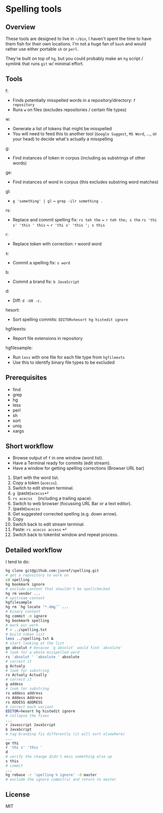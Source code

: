 # Spelling tools

## Overview
These tools are designed to live in `~/bin`, I haven't spent the time to have
them fish for their own locations. I'm not a huge fan of `bash` and would rather
use either portable `sh` or `perl`.

They're built on top of `hg`, but you could probably make an `hg`
script / symlink that runs `git` w/ minimal effort.

## Tools

f:
- Finds potentially misspelled words in a repository/directory:
  `f repository`
- Runs `w` on files (excludes repositories / certain file types)

w:
- Generate a list of tokens that might be misspelled
- You will need to feed this to another tool (`Google Suggest`, `MS Word`, ..., or
  your head) to decide what's actually a misspelling

g:
- Find instances of token in corpus (including as substrings of other words)

ge:
- Find instances of word in corpus (this excludes substring word matches)

gl:
- `g 'something' | gl` ~ `grep -ilr something . `

rs:
- Replace and commit spelling fix:
  `rs teh the` ~ `r teh the; s the`
  `rs 'thi s' 'this ' this` ~ `r 'thi s' 'this '; s this`

r:
- Replace token with correction:
  r woord word

s:
- Commit a spelling fix:
  `s word`

b:
- Commit a brand fix:
  `b JavaScript`

d:
- Diff:
  `d -U0 -c.`

hesort:
- Sort spelling commits:
  `EDITOR=hesort hg histedit ignore`

hgfileexts:
- Report file extensions in repository

hgfilesample:
- Run `less` with one file for each file type from `hgfileexts`
- Use this to identify binary file types to be excluded

## Prerequisites
* find
* grep
* hg
* less
* perl
* sh
* sort
* uniq
* xargs

## Short workflow

* Browse output of `f` in one window (word list).
* Have a Terminal ready for commits (edit stream).
*  Have a window for getting spelling corrections (Browser URL bar)

1. Start with the word list.
1. Copy a token (`acecss`).
1. Switch to edit stream terminal.
1. `g `(paste)`acecss`↵
1. `rs acecss  ` (including a trailing space).
1. Switch to web browser (focussing URL Bar or a text editor).
1. (paste)`acecss`
1. Get suggested corrected spelling (e.g. down arrow).
1. Copy 
1. Switch back to edit stream terminal.
1. Paste:
  `rs acecss access` ↵
1. Switch back to tokenlist window and repeat process.

## Detailed workflow

I tend to do:
```sh
hg clone git@github.com:jsoref/spelling.git
# get a repository to work on
cd spelling
hg bookmark ignore
# exclude content that shouldn't be spellchecked
hg rm vendor ...
# upstream content
hgfilesample
hg rm `hg locate '*.dmg'` ...
# binary content
hg commit -m ignore
hg bookmark spelling
# mark our work
f > ../spelling.txt
# build token list
less ../spelling.txt &
# start looking at the list
ge absolut # because `g absolut` would find `absolute`
# look for a whole misspelled word
rs 'absolut ' 'absolute ' absolute
# correct it
g Actualy
# look for substring
rs Actualy Actually
# correct it
g addess
# look for substring
rs addess address
rs Addess Address
rs ADDESS ADDRESS
# correct each variant
EDITOR=hesort hg histedit ignore
# collapse the fixes
...
r Javascript JavaScript 
b JavaScript
# tag branding fix differently (it will sort elsewhere)
...
ge thi
r 'thi s' 'this '
d
# verify the change didn't mess something else up
s this
# commit
...
hg rebase -r 'spelling % ignore' -d master
# exclude the ignore commit(s) and return to master
```

## License
    
MIT
